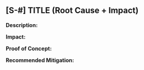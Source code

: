 ## [S-#] TITLE (Root Cause + Impact)

**Description:**

**Impact:**

**Proof of Concept:**

**Recommended Mitigation:**

